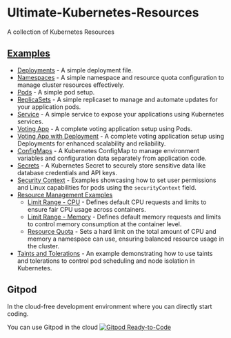# Ultimate-Kubernetes-Resources
A collection of Kubernetes Resources

## [Examples](https://github.com/DhanushNehru/Ultimate-Kubernetes-Resources/tree/main/examples)
- [Deployments](https://github.com/DhanushNehru/Ultimate-Kubernetes-Resources/tree/main/examples/deployments) - A simple deployment file.
- [Namespaces](https://github.com/DhanushNehru/Ultimate-Kubernetes-Resources/tree/main/examples/namespaces) - A simple namespace and resource quota configuration to manage cluster resources effectively.
- [Pods](https://github.com/DhanushNehru/Ultimate-Kubernetes-Resources/tree/main/examples/pods) - A simple pod setup.
- [ReplicaSets](https://github.com/DhanushNehru/Ultimate-Kubernetes-Resources/tree/main/examples/replicasets) -  A simple replicaset to manage and automate updates for your application pods.
- [Service](https://github.com/DhanushNehru/Ultimate-Kubernetes-Resources/tree/main/examples/service) - A simple service to expose your applications using Kubernetes services.
- [Voting App](https://github.com/DhanushNehru/Ultimate-Kubernetes-Resources/tree/main/examples/voting-app) - A complete voting application setup using Pods.
- [Voting App with Deployment](https://github.com/DhanushNehru/Ultimate-Kubernetes-Resources/tree/main/examples/voting-app-with-deployment) - A complete voting application setup using Deployments for enhanced scalability and reliability.
- [ConfigMaps](https://github.com/DhanushNehru/Ultimate-Kubernetes-Resources/tree/main/examples/configmaps) - A Kubernetes ConfigMap to manage environment variables and configuration data separately from application code.
- [Secrets](https://github.com/DhanushNehru/Ultimate-Kubernetes-Resources/tree/main/examples/secrets) - A Kubernetes Secret to securely store sensitive data like database credentials and API keys.
- [Security Context](https://github.com/DhanushNehru/Ultimate-Kubernetes-Resources/tree/main/examples/security-context) - Examples showcasing how to set user permissions and Linux capabilities for pods using the `securityContext` field.
- [Resource Management Examples](https://github.com/DhanushNehru/Ultimate-Kubernetes-Resources/tree/main/examples/resource-management)
    - [Limit Range - CPU](https://github.com/DhanushNehru/Ultimate-Kubernetes-Resources/tree/main/examples/resource-management/limit-range-cpu) - Defines default CPU requests and limits to ensure fair CPU usage across containers.
    - [Limit Range - Memory](https://github.com/DhanushNehru/Ultimate-Kubernetes-Resources/tree/main/examples/resource-management/limit-range-memory) - Defines default memory requests and limits to control memory consumption at the container level.
    - [Resource Quota](https://github.com/DhanushNehru/Ultimate-Kubernetes-Resources/tree/main/examples/resource-management/resource-quota) - Sets a hard limit on the total amount of CPU and memory a namespace can use, ensuring balanced resource usage in the cluster.
- [Taints and Tolerations](https://github.com/DhanushNehru/Ultimate-Kubernetes-Resources/tree/main/examples/taints-and-tolerations) - An example demonstrating how to use taints and tolerations to control pod scheduling and node isolation in Kubernetes.

## Gitpod
In the cloud-free development environment where you can directly start coding.

You can use Gitpod in the cloud  [![Gitpod Ready-to-Code](https://img.shields.io/badge/Gitpod-Ready--to--Code-blue?logo=gitpod)](https://gitpod.io/#https://github.com/DhanushNehru/Ultimate-Kubernetes-Resources/)
